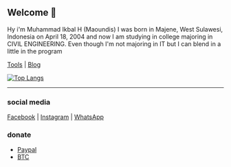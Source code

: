 ## Welcome 👏

Hy i'm Muhammad Ikbal H (Maoundis) I was born in Majene, West Sulawesi, Indonesia on April 18, 2004 and now I am studying in college majoring in CIVIL ENGINEERING.
Even though I'm not majoring in IT but I can blend in a little in the program

[Tools](https://tools.maoundis.com) | [Blog](https://blog.maoundis.com)

[![Top Langs](https://github-readme-stats.vercel.app/api/top-langs/?username=ikbal-hanafi&layout=compact)](https://github.com/ikbal-hanafi/ikbal-hanafi.github.io)

---

### social media
[Facebook](https://fb.me/Xiuz.Maoundis) | [Instagram](https://instagram.com/ikbal.rdmc__) | [WhatsApp](https://wa.me/+6283138932677)

### donate
- [Paypal](https://paypal.me/ikbalRdmc)
- [BTC](https://www.blockchain.com/btc/address/1P9cv66bjFdwpGYFFx9BbC82kGvZA8qMwC)
